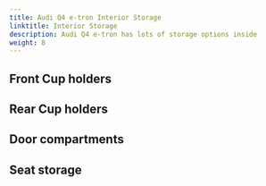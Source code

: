 ```yaml
---
title: Audi Q4 e-tron Interior Storage
linktitle: Interior Storage
description: Audi Q4 e-tron has lots of storage options inside
weight: 8
---
```





## Front Cup holders


## Rear Cup holders


## Door compartments


## Seat storage